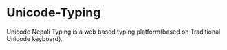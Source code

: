 # Unicode-Typing
Unicode Nepali Typing is a web based typing platform(based on Traditional Unicode keyboard).
